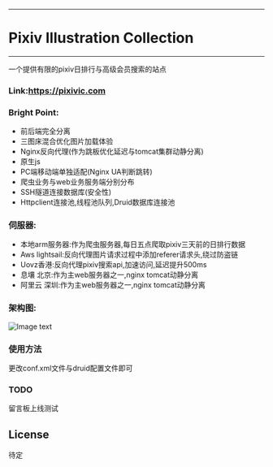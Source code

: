 
---
# Pixiv Illustration Collection
-------------
一个提供有限的pixiv日排行与高级会员搜索的站点

### Link:https://pixivic.com

### Bright Point:
- 前后端完全分离
- 三图床混合优化图片加载体验
- Nginx反向代理(作为跳板优化延迟与tomcat集群动静分离)
- 原生js
- PC端移动端单独适配(Nginx UA判断跳转)
- 爬虫业务与web业务服务端分别分布
- SSH隧道连接数据库(安全性)
- Httpclient连接池,线程池队列,Druid数据库连接池


### 伺服器:
- 本地arm服务器:作为爬虫服务器,每日五点爬取pixiv三天前的日排行数据
- Aws lightsail:反向代理图片请求过程中添加referer请求头,绕过防盗链
- Uovz香港:反向代理pixiv搜索api,加速访问,延迟提升500ms
- 息壤 北京:作为主web服务器之一,nginx tomcat动静分离
- 阿里云 深圳:作为主web服务器之一,nginx tomcat动静分离

### 架构图:
![Image text](https://wx3.sinaimg.cn/large/006346uDgy1fwkgznb2z5j31vp18h128.jpg)

### 使用方法
更改conf.xml文件与druid配置文件即可

### TODO
留言板上线测试

## License
待定
